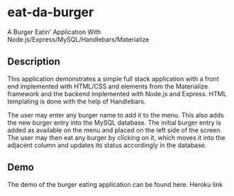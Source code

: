 # eat-da-burger
A Burger Eatin' Application With Node.js/Express/MySQL/Handlebars/Materialize

## Description
This application demonstrates a simple full stack application with a front end implemented with HTML/CSS and elements from the Materialize framework and the backend implemented with Node.js and Express. HTML templating is done with the help of Handlebars.

The user may enter any burger name to add it to the menu. This also adds the new burger entry into the MySQL database. The initial burger entry is added as available on the menu and placed on the left side of the screen. The user may then eat any burger by clicking on it, which moves it into the adjacent column and updates its status accordingly in the database.

## Demo 
The demo of the burger eating application can be found here. 
Heroku link

